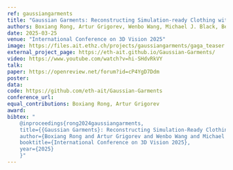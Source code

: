 ```yaml
---
ref: gaussiangarments
title: "Gaussian Garments: Reconstructing Simulation-ready Clothing with Photorealistic Appearance from Multi-view Video"
authors: Boxiang Rong, Artur Grigorev, Wenbo Wang, Michael J. Black, Bernhard Thomaszewski, Christina Tsalicoglou, Otmar Hilliges
date: 2025-03-25
venue: "International Conference on 3D Vision 2025"
image: https://files.ait.ethz.ch/projects/gaussiangarments/gaga_teaser.gif
external_project_page: https://eth-ait.github.io/Gaussian-Garments/
video: https://www.youtube.com/watch?v=hi-SHdvRkVY
talk: 
paper: https://openreview.net/forum?id=cP4YgD7Ddm
poster: 
data: 
code: https://github.com/eth-ait/Gaussian-Garments
conference_url: 
equal_contributions: Boxiang Rong, Artur Grigorev
award: 
bibtex: "
    @inproceedings{rong2024gaussiangarments,
    title={{Gaussian Garments}: Reconstructing Simulation-Ready Clothing with Photorealistic Appearance from Multi-View Video}, 
    author={Boxiang Rong and Artur Grigorev and Wenbo Wang and Michael J. Black and Bernhard Thomaszewski and Christina Tsalicoglou and Otmar Hilliges},
    booktitle={International Conference on 3D Vision 2025},
    year={2025}
    }"
---
```

